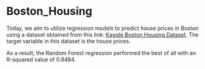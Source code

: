 # Boston_Housing

Today, we aim to utilize regression models to predict house prices in Boston using a dataset obtained from this link: [Kaggle Boston Housing Dataset](https://www.kaggle.com/datasets/schirmerchad/bostonhoustingmlnd). The target variable in this dataset is the house prices.

As a result, the Random Forest regression performed the best of all with an R-squared value of 0.8484.
